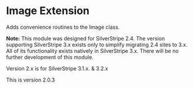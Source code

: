 # Image Extension

Adds convenience routines to the Image class.

**Note:** This module was designed for SilverStripe 2.4. The version supporting
SilverStripe 3.x exists only to simplify migrating 2.4 sites to 3.x. All of its
functionality exists natively in SilverStripe 3.x. There will be no further
development of this module.

Version 2.x is for SilverStripe 3.1.x. & 3.2.x

This is version 2.0.3
